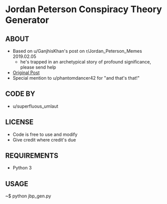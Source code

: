 # Jordan Peterson Conspiracy Theory Generator


## ABOUT

- Based on u/GanjhisKhan's  post on r/Jordan_Peterson_Memes 2019.02.05 
     - he's trapped in an archetypical story of profound significance, please send help
- [Original Post](https://www.reddit.com/r/Jordan_Peterson_Memes/comments/anmawh/jp_conspiracy_theory_starterpack)
- Special mention to u/phantomdancer42 for "and that's that!"

## CODE BY

- u/superfluous_umlaut

## LICENSE

- Code is free to use and modify
- Give credit where credit's due

## REQUIREMENTS

- Python 3

## USAGE

~$ python jbp_gen.py






